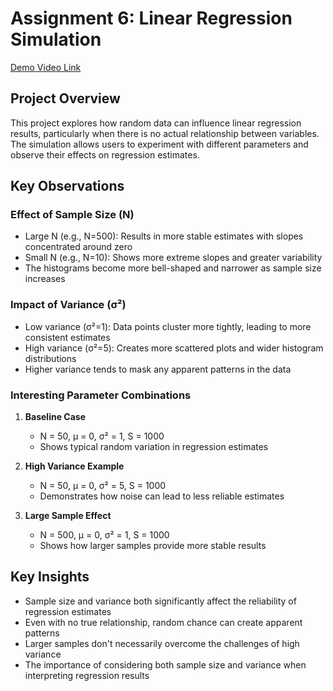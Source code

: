 # Assignment 6: Linear Regression Simulation


[Demo Video Link](https://youtu.be/brY_SF3q7dM)


## Project Overview
This project explores how random data can influence linear regression results, particularly when there is no actual relationship between variables. The simulation allows users to experiment with different parameters and observe their effects on regression estimates.

## Key Observations

### Effect of Sample Size (N)
- Large N (e.g., N=500): Results in more stable estimates with slopes concentrated around zero
- Small N (e.g., N=10): Shows more extreme slopes and greater variability
- The histograms become more bell-shaped and narrower as sample size increases

### Impact of Variance (σ²)
- Low variance (σ²=1): Data points cluster more tightly, leading to more consistent estimates
- High variance (σ²=5): Creates more scattered plots and wider histogram distributions
- Higher variance tends to mask any apparent patterns in the data

### Interesting Parameter Combinations

1. **Baseline Case**
   - N = 50, μ = 0, σ² = 1, S = 1000
   - Shows typical random variation in regression estimates

2. **High Variance Example**
   - N = 50, μ = 0, σ² = 5, S = 1000
   - Demonstrates how noise can lead to less reliable estimates

3. **Large Sample Effect**
   - N = 500, μ = 0, σ² = 1, S = 1000
   - Shows how larger samples provide more stable results

## Key Insights
- Sample size and variance both significantly affect the reliability of regression estimates
- Even with no true relationship, random chance can create apparent patterns
- Larger samples don't necessarily overcome the challenges of high variance
- The importance of considering both sample size and variance when interpreting regression results